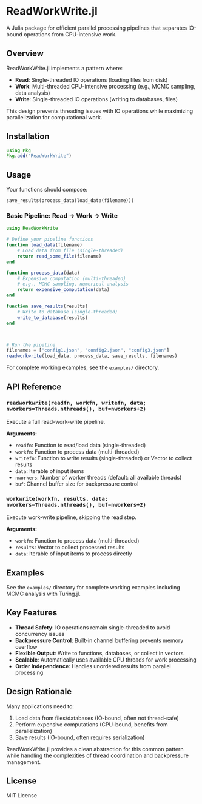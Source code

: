# ReadWorkWrite.jl

A Julia package for efficient parallel processing pipelines that separates IO-bound operations from CPU-intensive work.

## Overview

ReadWorkWrite.jl implements a pattern where:
- **Read**: Single-threaded IO operations (loading files from disk)
- **Work**: Multi-threaded CPU-intensive processing (e.g., MCMC sampling, data analysis)
- **Write**: Single-threaded IO operations (writing to databases, files)

This design prevents threading issues with IO operations while maximizing parallelization for computational work.

## Installation

```julia
using Pkg
Pkg.add("ReadWorkWrite")
```

## Usage

Your functions should compose:

`save_results(process_data(load_data(filename)))`


### Basic Pipeline: Read → Work → Write

```julia
using ReadWorkWrite

# Define your pipeline functions
function load_data(filename)
    # Load data from file (single-threaded)
    return read_some_file(filename)
end

function process_data(data)
    # Expensive computation (multi-threaded)
    # e.g., MCMC sampling, numerical analysis
    return expensive_computation(data)
end

function save_results(results)
    # Write to database (single-threaded)
    write_to_database(results)
end



# Run the pipeline
filenames = ["config1.json", "config2.json", "config3.json"]
readworkwrite(load_data, process_data, save_results, filenames)
```

For complete working examples, see the `examples/` directory.

## API Reference

### `readworkwrite(readfn, workfn, writefn, data; nworkers=Threads.nthreads(), buf=nworkers+2)`

Execute a full read-work-write pipeline.

**Arguments:**
- `readfn`: Function to read/load data (single-threaded)
- `workfn`: Function to process data (multi-threaded)
- `writefn`: Function to write results (single-threaded) or Vector to collect results
- `data`: Iterable of input items
- `nworkers`: Number of worker threads (default: all available threads)
- `buf`: Channel buffer size for backpressure control

### `workwrite(workfn, results, data; nworkers=Threads.nthreads(), buf=nworkers+2)`

Execute work-write pipeline, skipping the read step.

**Arguments:**
- `workfn`: Function to process data (multi-threaded)
- `results`: Vector to collect processed results
- `data`: Iterable of input items to process directly

## Examples

See the `examples/` directory for complete working examples including MCMC analysis with Turing.jl.

## Key Features

- **Thread Safety**: IO operations remain single-threaded to avoid concurrency issues
- **Backpressure Control**: Built-in channel buffering prevents memory overflow
- **Flexible Output**: Write to functions, databases, or collect in vectors
- **Scalable**: Automatically uses available CPU threads for work processing
- **Order Independence**: Handles unordered results from parallel processing

## Design Rationale

Many applications need to:
1. Load data from files/databases (IO-bound, often not thread-safe)
2. Perform expensive computations (CPU-bound, benefits from parallelization)
3. Save results (IO-bound, often requires serialization)

ReadWorkWrite.jl provides a clean abstraction for this common pattern while handling the complexities of thread coordination and backpressure management.

## License

MIT License